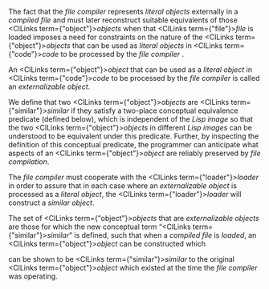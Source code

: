  



The fact that the *file compiler* represents *literal objects* externally in a *compiled file* and must later reconstruct suitable equivalents of those <ClLinks  term={"object"}><i>objects</i></ClLinks> when that <ClLinks  term={"file"}><i>file</i></ClLinks> is loaded imposes a need for constraints on the nature of the <ClLinks  term={"object"}><i>objects</i></ClLinks> that can be used as *literal objects* in <ClLinks  term={"code"}><i>code</i></ClLinks> to be processed by the *file compiler* . 



An <ClLinks  term={"object"}><i>object</i></ClLinks> that can be used as a *literal object* in <ClLinks  term={"code"}><i>code</i></ClLinks> to be processed by the *file compiler* is called an *externalizable object*. 



We define that two <ClLinks  term={"object"}><i>objects</i></ClLinks> are <ClLinks  term={"similar"}><i>similar</i></ClLinks> if they satisfy a two-place conceptual equivalence predicate (defined below), which is independent of the *Lisp image* so that the two <ClLinks  term={"object"}><i>objects</i></ClLinks> in different *Lisp images* can be understood to be equivalent under this predicate. Further, by inspecting the definition of this conceptual predicate, the programmer can anticipate what aspects of an <ClLinks  term={"object"}><i>object</i></ClLinks> are reliably preserved by *file compilation*. 



The *file compiler* must cooperate with the <ClLinks  term={"loader"}><i>loader</i></ClLinks> in order to assure that in each case where an *externalizable object* is processed as a *literal object*, the <ClLinks  term={"loader"}><i>loader</i></ClLinks> will construct a *similar object*. 



The set of <ClLinks  term={"object"}><i>objects</i></ClLinks> that are *externalizable objects* are those for which the new conceptual term “<ClLinks  term={"similar"}><i>similar</i></ClLinks>” is defined, such that when a *compiled file* is *loaded*, an <ClLinks  term={"object"}><i>object</i></ClLinks> can be constructed which  







can be shown to be <ClLinks  term={"similar"}><i>similar</i></ClLinks> to the original <ClLinks  term={"object"}><i>object</i></ClLinks> which existed at the time the *file compiler* was operating. 



